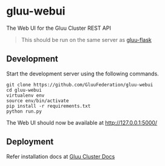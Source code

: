 # gluu-webui
The Web UI for the Gluu Cluster REST API

> This should be run on the same server as [gluu-flask](https://github.com/GluuFederation/gluu-flask)

## Development

Start the development server using the following commands.

```
git clone https://github.com/GluuFederation/gluu-webui
cd gluu-webui
virtualenv env
source env/bin/activate
pip install -r requirements.txt
python run.py
```

The Web UI should now be available at http://127.0.0.1:5000/

## Deployment

Refer installation docs at [Gluu Cluster Docs](http://www.gluu.org/docs-cluster/admin-guide/webui/#installation)
